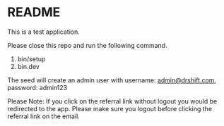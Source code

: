 # README

This is a test application.

Please close this repo and run the following command.

1. bin/setup
2. bin.dev

The seed will create an admin user with username: admin@drshift.com, password: admin123

Please Note:
If you click on the referral link without logout you would be redirected to the app. Please make sure you logout before clicking the referral link on the email.

